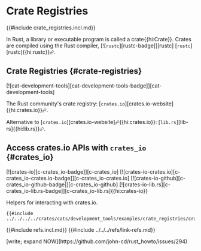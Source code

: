 # Crate Registries

{{#include crate_registries.incl.md}}

In Rust, a library or executable program is called a crate{{hi:Crate}}. Crates are compiled using the Rust compiler, [![`rustc`][rustc-badge]][rustc] [`rustc`][rustc]{{hi:rustc}}⮳.

## Crate Registries {#crate-registries}

[![cat-development-tools][cat-development-tools-badge]][cat-development-tools]

The Rust community's crate registry: [`crates.io`][crates.io-website]{{hi:crates.io}}⮳.

Alternative to [`crates.io`][crates.io-website]⮳{{hi:crates.io}}: [`lib.rs`][lib-rs]{{hi:lib.rs}}⮳.

## Access crates.io APIs with `crates_io` {#crates_io}

[![crates-io][c-crates_io-badge]][c-crates_io] [![crates-io-crates.io][c-crates_io-crates.io-badge]][c-crates_io-crates.io] [![crates-io-github][c-crates_io-github-badge]][c-crates_io-github] [![crates-io-lib.rs][c-crates_io-lib.rs-badge]][c-crates_io-lib.rs]{{hi:crates-io}}

Helpers for interacting with crates.io.

```rust,editable
{{#include ../../../../crates/cats/development_tools/examples/crate_registries/crates_io.rs:example}}
```

{{#include refs.incl.md}}
{{#include ../../../refs/link-refs.md}}

<div class="hidden">
[write; expand NOW](https://github.com/john-cd/rust_howto/issues/294)
</div>
